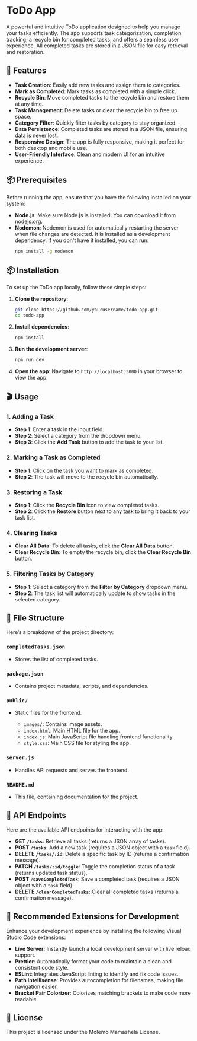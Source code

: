
# ToDo App

A powerful and intuitive ToDo application designed to help you manage your tasks efficiently. The app supports task categorization, completion tracking, a recycle bin for completed tasks, and offers a seamless user experience. All completed tasks are stored in a JSON file for easy retrieval and restoration.

## 🚀 Features

- **Task Creation**: Easily add new tasks and assign them to categories.
- **Mark as Completed**: Mark tasks as completed with a simple click.
- **Recycle Bin**: Move completed tasks to the recycle bin and restore them at any time.
- **Task Management**: Delete tasks or clear the recycle bin to free up space.
- **Category Filter**: Quickly filter tasks by category to stay organized.
- **Data Persistence**: Completed tasks are stored in a JSON file, ensuring data is never lost.
- **Responsive Design**: The app is fully responsive, making it perfect for both desktop and mobile use.
- **User-Friendly Interface**: Clean and modern UI for an intuitive experience.

## 📦 Prerequisites

Before running the app, ensure that you have the following installed on your system:

- **Node.js**: Make sure Node.js is installed. You can download it from [nodejs.org](https://nodejs.org/).
- **Nodemon**: Nodemon is used for automatically restarting the server when file changes are detected. It is installed as a development dependency. If you don't have it installed, you can run:
    ```bash
    npm install -g nodemon
    ```

## 📦 Installation

To set up the ToDo app locally, follow these simple steps:

1. **Clone the repository**:
    ```bash
    git clone https://github.com/yourusername/todo-app.git
    cd todo-app
    ```

2. **Install dependencies**:
    ```bash
    npm install
    ```

3. **Run the development server**:
    ```bash
    npm run dev
    ```

4. **Open the app**:
    Navigate to `http://localhost:3000` in your browser to view the app.

## 🎬 Usage

### 1. Adding a Task

- **Step 1**: Enter a task in the input field.
- **Step 2**: Select a category from the dropdown menu.
- **Step 3**: Click the **Add Task** button to add the task to your list.

### 2. Marking a Task as Completed

- **Step 1**: Click on the task you want to mark as completed.
- **Step 2**: The task will move to the recycle bin automatically.

### 3. Restoring a Task

- **Step 1**: Click the **Recycle Bin** icon to view completed tasks.
- **Step 2**: Click the **Restore** button next to any task to bring it back to your task list.

### 4. Clearing Tasks

- **Clear All Data**: To delete all tasks, click the **Clear All Data** button.
- **Clear Recycle Bin**: To empty the recycle bin, click the **Clear Recycle Bin** button.

### 5. Filtering Tasks by Category

- **Step 1**: Select a category from the **Filter by Category** dropdown menu.
- **Step 2**: The task list will automatically update to show tasks in the selected category.

## 📂 File Structure

Here’s a breakdown of the project directory:

### `completedTasks.json`
- Stores the list of completed tasks.

### `package.json`
- Contains project metadata, scripts, and dependencies.

### `public/`
- Static files for the frontend.

  - `images/`: Contains image assets.
  - `index.html`: Main HTML file for the app.
  - `index.js`: Main JavaScript file handling frontend functionality.
  - `style.css`: Main CSS file for styling the app.

### `server.js`
- Handles API requests and serves the frontend.

### `README.md`
- This file, containing documentation for the project.

## 🔧 API Endpoints

Here are the available API endpoints for interacting with the app:

- **GET `/tasks`**: Retrieve all tasks (returns a JSON array of tasks).
- **POST `/tasks`**: Add a new task (requires a JSON object with a `task` field).
- **DELETE `/tasks/:id`**: Delete a specific task by ID (returns a confirmation message).
- **PATCH `/tasks/:id/toggle`**: Toggle the completion status of a task (returns updated task status).
- **POST `/saveCompletedTask`**: Save a completed task (requires a JSON object with a `task` field).
- **DELETE `/clearCompletedTasks`**: Clear all completed tasks (returns a confirmation message).

## 🔌 Recommended Extensions for Development

Enhance your development experience by installing the following Visual Studio Code extensions:

- **Live Server**: Instantly launch a local development server with live reload support.
- **Prettier**: Automatically format your code to maintain a clean and consistent code style.
- **ESLint**: Integrates JavaScript linting to identify and fix code issues.
- **Path Intellisense**: Provides autocompletion for filenames, making file navigation easier.
- **Bracket Pair Colorizer**: Colorizes matching brackets to make code more readable.

## 📝 License

This project is licensed under the Molemo Mamashela License.

